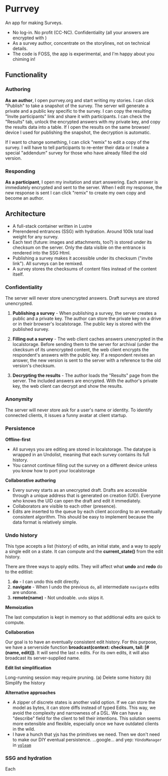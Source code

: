 
# Purrvey

An app for making Surveys.

- No log-in. No profit (CC-NC). Confidentiality (all your answers are encrypted with )
- As a survey author, concentrate on the storylines, not on technical details.
- The code is FOSS, the app is experimental, and I'm happy about you chiming in!

## Functionality

### Authoring

**As an author**, I open purrvey.org and start writing my stories.
I can click "Publish" to take a snapshot of the survey. The server will generate a
private and a public key specific to the survey.
I can copy the resulting "Invite participants" link and share it with participants.
I can check the "Results" tab, unlock the encrypted answers with my private key,
and copy the results data into a table. If I open the results on the same browser/
device I used for publishing the snapshot, the decryption is automatic.

If I want to change something, I can click "remix" to edit a copy of the survey.
I will have to tell participants to re-enter their data or I make a special "addendum"
survey for those who have already filled the old version.

### Responding

**As a participant**, I open my invitation and start answering.
Each answer is immediately encrypted and sent to the server. When I edit my response,
the new response is sent
I can click "remix" to create my own copy and become an author.

## Architecture

- A full-stack container written in Lustre
- Prerendered entrances (SSG) with hydration. Around 100k total load weight for any survey.
- Each text (future: images and attachments, too?) is stored under its checksum on the server. Only
  the data visible on the entrance is rendered into the SSG Html.
- Publishing a survey makes it accessible under its checksum ("invite link"). All surveys can be remixed.
- A survey stores the checksums of content files instead of the content itself.

### Confidentiality

The server will never store unencrypted answers. Draft surveys are stored unencrypted.

1. **Publishing a survey** -
When publishing a survey, the server creates a public and a private key.
The author can store the private key on a drive or in their browser's localstorage.
The public key is stored with the published survey.

2. **Filling out a survey** -
The web client caches answers unencrypted in the localstorage.
Before sending them to the server for archival (under the ckecksum of its unencrypted content,
the web client encrypts the respondent's answers with the public key. If a respondent revises an
answer, the new version is sent to the server with a reference to the old version's checksum.

3. **Decrypting the results** -
The author loads the "Results" page from the server. The included answers are encrypted.
With the author's private key, the web client can decrypt and show the results.

### Anonymity

The server will never store ask for a user's name or identity. To identify connected clients, it issues a
funny avatar at client startup.

### Persistence

**Offline-first**
- All surveys you are editing are stored in localstorage. The datatype is wrapped in an Undolist, meaning that
  each survey contains its full history.
- You cannot continue filling out the survey on a different device unless you know how to port your localstorage

**Collaborative authoring**
- Every survey starts as an unecrypted draft. Drafts are accessible through a unique address that is generated
  on creation (UID). Everyone who knows the UID can open the draft and edit it immediately.
- Collaborators are visible to each other (presence).
- Edits are inserted to the queue by each client according to an eventually consistent algorithm. This should be
  easy to implement because the data format is relatively simple.

### Undo history

This type accepts a list (history) of edits, an initial state, and a way to apply a single edit on a state.
It can compute and the **current_state()** from the edit history.

There are three ways to apply edits. They will affect what **undo** and **redo** do to the editlist:
1. **do** - I can undo this edit directly.
2. **navigate** - When I undo the previous `do`, all intermediate `navigate` edits are undone.
3. **remote(name)** - Not undoable. `undo` skips it.

**Memoization**

The last computation is kept in memory so that additional edits are quick to compute.

**Collaboration**

Our goal is to have an eventually consistent edit history. For this purpose, we have a serverside function
**broadcast(context: checksum, tail: [#(name, edit)])**. It will send the last `n` edits. For its own edits, it
will also broadcast its server-supplied name.

**Edit list simplification**

Long-running session may require pruning.
(a) Delete some history
(b) Simplify the history

**Alternative approaches**
- A zipper of discrete states is another valid option. If we can store the model as bytes, it can store
diffs instead of typed Edits. This way, we avoid the complexity and narrowness of a DSL. We can have
a "describe" field for the client to tell their intentions. This solution seems more extensible and flexible,
especially once we have outdated clients in the wild.
- I have a hunch that yjs has the primitives we need. Then we don't need to make our DIY eventual
persistence. ...google... and yep: `YUndoManager` in [`ygleam`](https://github.com/weedonandscott/ygleam)

### SSG and hydration

Each